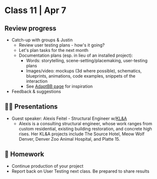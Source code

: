 # Class 11 | Apr 7

## Review progress

- Catch-up with groups & Justin
  - Review user testing plans - how's it going?
  - Let's plan tasks for the next month
  - Documentation plans (esp. in lieu of an installed project):
    - Words: storytelling, scene-setting/placemaking, user-testing plans
    - Images/video: mockups (3d where possible), schematics, blueprints, animations, code examples, snippets of the interaction
    - See [AdaptBB page](https://hovercraftstudio.com/hoi-nyc-adapt-bb) for inspiration
- Feedback & suggestions

## 👨‍🏫 Presentations

- Guest speaker: Alexis Feitel - Structural Engineer w/[KL&A](https://www.klaa.com)
  - Alexis is a consulting structural engineer, whose work ranges from custom residential, existing building restoration, and concrete high rises. Her KL&A projects include The Source Hotel, Meow Wolf Denver, Denver Zoo Animal Hospital, and Platte 15.

## 📝 Homework

- Continue production of your project
- Report back on User Testing next class. Be prepared to share results